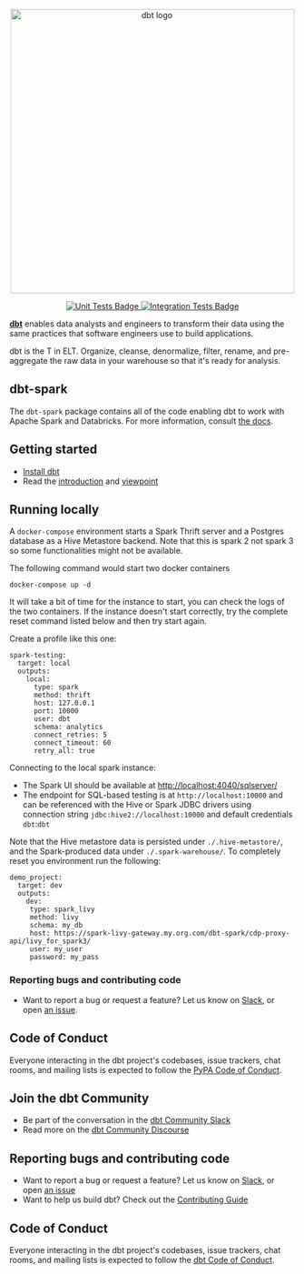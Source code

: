 <p align="center">
  <img src="https://raw.githubusercontent.com/dbt-labs/dbt/ec7dee39f793aa4f7dd3dae37282cc87664813e4/etc/dbt-logo-full.svg" alt="dbt logo" width="500"/>
</p>
<p align="center">
  <a href="https://github.com/dbt-labs/dbt-spark/actions/workflows/main.yml">
    <img src="https://github.com/dbt-labs/dbt-spark/actions/workflows/main.yml/badge.svg?event=push" alt="Unit Tests Badge"/>
  </a>
  <a href="https://github.com/dbt-labs/dbt-spark/actions/workflows/integration.yml">
    <img src="https://github.com/dbt-labs/dbt-spark/actions/workflows/integration.yml/badge.svg?event=push" alt="Integration Tests Badge"/>
  </a>
</p>

**[dbt](https://www.getdbt.com/)** enables data analysts and engineers to transform their data using the same practices that software engineers use to build applications.

dbt is the T in ELT. Organize, cleanse, denormalize, filter, rename, and pre-aggregate the raw data in your warehouse so that it's ready for analysis.

## dbt-spark

The `dbt-spark` package contains all of the code enabling dbt to work with Apache Spark and Databricks. For
more information, consult [the docs](https://docs.getdbt.com/docs/profile-spark).

## Getting started

- [Install dbt](https://docs.getdbt.com/docs/installation)
- Read the [introduction](https://docs.getdbt.com/docs/introduction/) and [viewpoint](https://docs.getdbt.com/docs/about/viewpoint/)

## Running locally
A `docker-compose` environment starts a Spark Thrift server and a Postgres database as a Hive Metastore backend.
Note that this is spark 2 not spark 3 so some functionalities might not be available.

The following command would start two docker containers
```
docker-compose up -d
```
It will take a bit of time for the instance to start, you can check the logs of the two containers.
If the instance doesn't start correctly, try the complete reset command listed below and then try start again.

Create a profile like this one:

```
spark-testing:
  target: local
  outputs:
    local:
      type: spark
      method: thrift
      host: 127.0.0.1
      port: 10000
      user: dbt
      schema: analytics
      connect_retries: 5
      connect_timeout: 60
      retry_all: true
```

Connecting to the local spark instance:

* The Spark UI should be available at [http://localhost:4040/sqlserver/](http://localhost:4040/sqlserver/)
* The endpoint for SQL-based testing is at `http://localhost:10000` and can be referenced with the Hive or Spark JDBC drivers using connection string `jdbc:hive2://localhost:10000` and default credentials `dbt`:`dbt`

Note that the Hive metastore data is persisted under `./.hive-metastore/`, and the Spark-produced data under `./.spark-warehouse/`. To completely reset you environment run the following:

```
demo_project:
  target: dev
  outputs:
    dev:
     type: spark_livy
     method: livy
     schema: my_db
     host: https://spark-livy-gateway.my.org.com/dbt-spark/cdp-proxy-api/livy_for_spark3/
     user: my_user
     password: my_pass
```

### Reporting bugs and contributing code

-   Want to report a bug or request a feature? Let us know on [Slack](http://slack.getdbt.com/), or open [an issue](https://github.com/fishtown-analytics/dbt-spark/issues/new).

## Code of Conduct

Everyone interacting in the dbt project's codebases, issue trackers, chat rooms, and mailing lists is expected to follow the [PyPA Code of Conduct](https://www.pypa.io/en/latest/code-of-conduct/).

## Join the dbt Community

- Be part of the conversation in the [dbt Community Slack](http://community.getdbt.com/)
- Read more on the [dbt Community Discourse](https://discourse.getdbt.com)

## Reporting bugs and contributing code

- Want to report a bug or request a feature? Let us know on [Slack](http://community.getdbt.com/), or open [an issue](https://github.com/dbt-labs/dbt-spark/issues/new)
- Want to help us build dbt? Check out the [Contributing Guide](https://github.com/dbt-labs/dbt/blob/HEAD/CONTRIBUTING.md)

## Code of Conduct

Everyone interacting in the dbt project's codebases, issue trackers, chat rooms, and mailing lists is expected to follow the [dbt Code of Conduct](https://community.getdbt.com/code-of-conduct).
